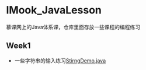 # IMook_JavaLesson
慕课网上的Java体系课，仓库里面存放一些课程的编程练习
## Week1
* 一些字符串的输入练习[StirngDemo.java](StirngDemo.java)
